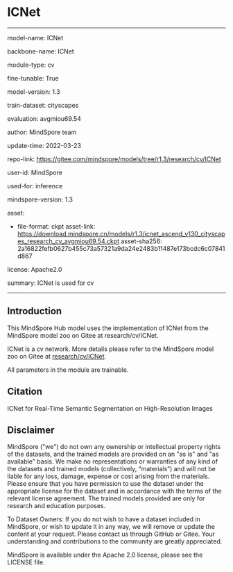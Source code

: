 # ICNet

---

model-name: ICNet

backbone-name: ICNet

module-type: cv

fine-tunable: True

model-version: 1.3

train-dataset: cityscapes

evaluation: avgmiou69.54

author: MindSpore team

update-time: 2022-03-23

repo-link: <https://gitee.com/mindspore/models/tree/r1.3/research/cv/ICNet>

user-id: MindSpore

used-for: inference

mindspore-version: 1.3

asset:

-
    file-format: ckpt
    asset-link: <https://download.mindspore.cn/models/r1.3/icnet_ascend_v130_cityscapes_research_cv_avgmiou69.54.ckpt>
    asset-sha256: 2a16822fefb0627b455c73a57321a9da24e2483b11487e173bcdc6c07841d867

license: Apache2.0

summary: ICNet is used for cv

---

## Introduction

This MindSpore Hub model uses the implementation of ICNet from the MindSpore model zoo on Gitee at research/cv/ICNet.

ICNet is a cv network. More details please refer to the MindSpore model zoo on Gitee at [research/cv/ICNet](https://gitee.com/mindspore/models/blob/r1.3/research/cv/ICNet/README.md).

All parameters in the module are trainable.

## Citation

ICNet for Real-Time Semantic Segmentation on High-Resolution Images

## Disclaimer

MindSpore ("we") do not own any ownership or intellectual property rights of the datasets, and the trained models are provided on an "as is" and "as available" basis. We make no representations or warranties of any kind of the datasets and trained models (collectively, “materials”) and will not be liable for any loss, damage, expense or cost arising from the materials. Please ensure that you have permission to use the dataset under the appropriate license for the dataset and in accordance with the terms of the relevant license agreement. The trained models provided are only for research and education purposes.

To Dataset Owners: If you do not wish to have a dataset included in MindSpore, or wish to update it in any way, we will remove or update the content at your request. Please contact us through GitHub or Gitee. Your understanding and contributions to the community are greatly appreciated.

MindSpore is available under the Apache 2.0 license, please see the LICENSE file.
